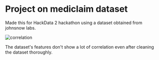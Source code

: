 # Project on mediclaim dataset 

Made this for HackData 2 hackathon using a dataset obtained from johnsnow labs.

![correlation](https://user-images.githubusercontent.com/22034866/36349638-f09e7934-14b0-11e8-9e0d-4551d1f9d623.png)

The dataset's features don't show a lot of correlation even after cleaning the dataset thoroughly.

